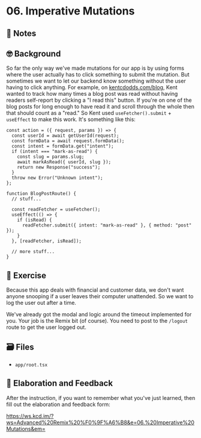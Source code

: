 # 06. Imperative Mutations

## 📝 Notes

## 🤓 Background

So far the only way we've made mutations for our app is by using forms where the
user actually has to click something to submit the mutation. But sometimes we
want to let our backend know something without the user having to click
anything. For example, on [kentcdodds.com/blog](https://kentcdodds.com/blog),
Kent wanted to track how many times a blog post was read without having readers
self-report by clicking a "I read this" button. If you're on one of the blog
posts for long enough to have read it and scroll through the whole then that
should count as a "read." So Kent used `useFetcher().submit` + `useEffect` to
make this work. It's something like this:

```tsx
const action = ({ request, params }) => {
  const userId = await getUserId(request);
  const formData = await request.formData();
  const intent = formData.get("intent");
  if (intent === "mark-as-read") {
    const slug = params.slug;
    await markAsRead({ userId, slug });
    return new Response("success");
  }
  throw new Error("Unknown intent");
};

function BlogPostRoute() {
  // stuff...

  const readFetcher = useFetcher();
  useEffect(() => {
    if (isRead) {
      readFetcher.submit({ intent: "mark-as-read" }, { method: "post" });
    }
  }, [readFetcher, isRead]);

  // more stuff...
}
```

## 💪 Exercise

Because this app deals with financial and customer data, we don't want anyone
snooping if a user leaves their computer unattended. So we want to log the user
out after a time.

We've already got the modal and logic around the timeout implemented for you.
Your job is the Remix bit (of course). You need to post to the `/logout` route
to get the user logged out.

## 🗃 Files

- `app/root.tsx`

## 🦉 Elaboration and Feedback

After the instruction, if you want to remember what you've just learned, then
fill out the elaboration and feedback form:

https://ws.kcd.im/?ws=Advanced%20Remix%20%F0%9F%A6%B8&e=06.%20Imperative%20Mutations&em=
